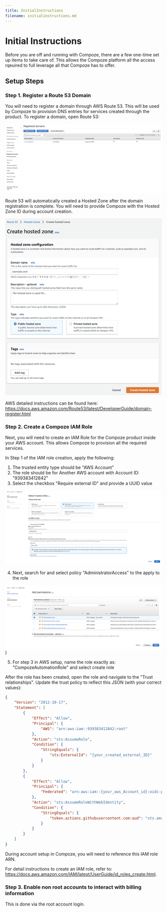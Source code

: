 ```yaml
---
title: InitialInstructions
filename: initialinstructions.md
---
```

# Initial Instructions

Before you are off and running with Compoze, there are a few one-time set up items to take care of. This allows the Compoze platform all the access rqeuired to full leverage all that Compoze has to offer.

## Setup Steps

### Step 1. Register a Route 53 Domain

You will need to register a domain through AWS Route 53. This will be used by Compoze to provision DNS entries for services created through the product. To register a domain, open Route 53:

![Register Domain](Reigster_Domain.png)

Route 53 will automatically created a Hosted Zone after the domain registration is complete. You will need to provide Compoze with the Hosted Zone ID during account creation.

![Hosted Zone](Hosted_Zone.png)

AWS detailed instructions can be found here: https://docs.aws.amazon.com/Route53/latest/DeveloperGuide/domain-register.html

### Step 2. Create a Compoze IAM Role

Next, you will need to create an IAM Role for the Compoze product inside your AWS account. This allows Compoze to provision all the required services.

In Step 1 of the IAM role creation, apply the following:
   1. The trusted entity type should be "AWS Account"
   2. The role should be for Another AWS account with Account ID: "939383412842"
   3. Select the checkbox "Require external ID" and provide a UUID value

![IAM Role](IAM_Role.png)

   4. Next, search for and select policy "AdministratorAccess" to the apply to the role

![IAM Role 2](IAM_Role_Step2.png))

   5. For step 3 in AWS setup, name the role exactly as: "CompozeAutomationRole" and select create role

After the role has been created, open the role and navigate to the "Trust relationships". Update the trust policy to reflect this JSON (with your correct values):

```json
{
	"Version": "2012-10-17",
	"Statement": [
		{
			"Effect": "Allow",
			"Principal": {
				"AWS": "arn:aws:iam::939383412842:root"
			},
			"Action": "sts:AssumeRole",
			"Condition": {
				"StringEquals": {
					"sts:ExternalId": "{your_created_external_ID}"
				}
			}
		},
		{
			"Effect": "Allow",
			"Principal": {
				"Federated": "arn:aws:iam::{your_aws_Account_id}:oidc-provider/token.actions.githubusercontent.com"
			},
			"Action": "sts:AssumeRoleWithWebIdentity",
			"Condition": {
				"StringEquals": {
					"token.actions.githubusercontent.com:aud": "sts.amazonaws.com"
				}
			}
		}
	]
}
```

During account setup in Compoze, you will need to reference this IAM role ARN.

For detail instructions to create an IAM role, refer to: https://docs.aws.amazon.com/IAM/latest/UserGuide/id_roles_create.html.

### Step 3. Enable non root accounts to interact with billing information

This is done via the root account login.